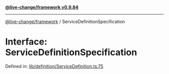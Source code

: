 [**@live-change/framework v0.9.84**](../README.md)

***

[@live-change/framework](../README.md) / ServiceDefinitionSpecification

# Interface: ServiceDefinitionSpecification

Defined in: [lib/definition/ServiceDefinition.ts:75](https://github.com/live-change/live-change-stack/blob/master/framework/framework/framework/framework/lib/definition/ServiceDefinition.ts#L75)
